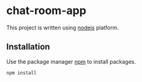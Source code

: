 # chat-room-app

This project is written using [nodejs](https://nodejs.org/en/) platform.

## Installation

Use the package manager [npm](https://www.npmjs.com/) to install packages.

```bash
npm install
```
